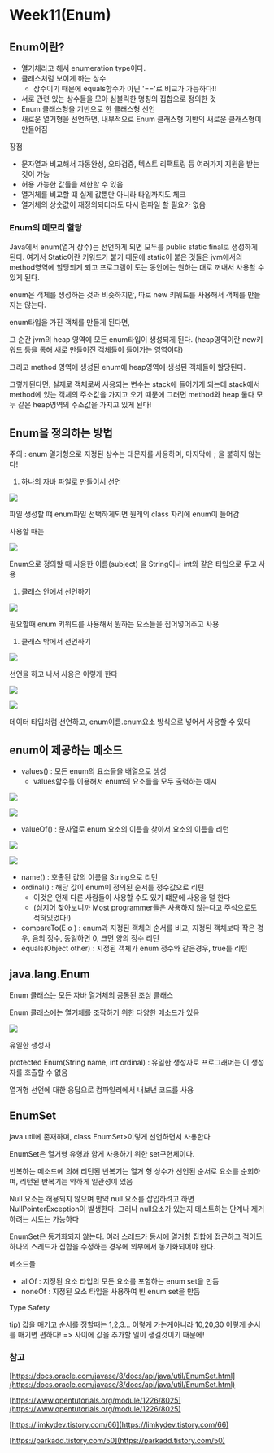 # Week11(Enum)

## Enum이란?

* 열거체라고 해서 enumeration type이다.
* 클래스처럼 보이게 하는 상수
  * 상수이기 때문에 equals함수가 아닌 '=='로 비교가 가능하다!!
* 서로 관련 있는 상수들을 모아 심볼릭한 명칭의 집합으로 정의한 것
* Enum 클래스형을 기반으로 한 클래스형 선언
* 새로운 열거형을 선언하면, 내부적으로 Enum 클래스형 기반의 새로운 클래스형이 만들어짐

장점

* 문자열과 비교해서 자동완성, 오타검증, 텍스트 리팩토링 등 여러가지 지원을 받는 것이 가능
* 허용 가능한 값들을 제한할 수 있음
* 열거체를 비교할 떄 실제 값뿐만 아니라 타입까지도 체크
* 열거체의 상숫값이 재정의되더라도 다시 컴파일 할 필요가 없음



### Enum의 메모리 할당

Java에서 enum(열거 상수)는 선언하게 되면 모두를 public static final로 생성하게 된다. 여기서 Static이란 키워드가 붙기 때문에 static이 붙은 것들은 jvm에서의 method영역에 할당되게 되고 프로그램이 도는 동안에는 원하는 대로 꺼내서 사용할 수 있게 된다.

enum은 객체를 생성하는 것과 비슷하지만, 따로 new 키워드를 사용해서 객체를 만들지는 않는다.

enum타입을 가진 객체를 만들게 된다면,&#x20;

그 순간 jvm의 heap 영역에 모든 enum타입이 생성되게 된다. (heap영역이란 new키워드 등을 통해 새로 만들어진 객체들이 들어가는 영역이다)

그리고 method 영역에 생성된 enum에 heap영역에 생성된 객체들이 할당된다.

그렇게된다면, 실제로 객체로써 사용되는 변수는 stack에 들어가게 되는데 stack에서 method에 있는 객체의 주소값을 가지고 오기 때문에 그러면 method와 heap 둘다 모두 같은 heap영역의 주소값을 가지고 있게 된다!





## Enum을 정의하는 방법

주의 : enum 열거형으로 지정된 상수는 대문자를 사용하며, 마지막에 ; 을 붙히지 않는다!

1. 하나의 자바 파일로 만들어서 선언

![](../.gitbook/assets/enum1.png)

파일 생성할 떄 enum파일 선택하게되면 원래의 class 자리에 enum이 들어감

사용할 때는

![](../.gitbook/assets/enum2.png)

Enum으로 정의할 때 사용한 이름(subject) 을 String이나 int와 같은 타입으로 두고 사용

1. 클래스 안에서 선언하기

![](../.gitbook/assets/enum3.png)

필요할때 enum 키워드를 사용해서 원하는 요소들을 집어넣어주고 사용

1. 클래스 밖에서 선언하기

![](../.gitbook/assets/enum4.png)

선언을 하고 나서 사용은 이렇게 한다

![](../.gitbook/assets/enum5.png)

![](../.gitbook/assets/enum6.png)

데이터 타입처럼 선언하고, enum이름.enum요소 방식으로 넣어서 사용할 수 있다

## enum이 제공하는 메소드

* values() : 모든 enum의 요소들을 배열으로 생성
  * values함수를 이용해서 enum의 요소들을 모두 출력하는 예시

![](<../.gitbook/assets/enum7 (1).png>)

![](../.gitbook/assets/enum8.png)

* valueOf() : 문자열로 enum 요소의 이름을 찾아서 요소의 이름을 리턴

![](../.gitbook/assets/enum9.png)

![](../.gitbook/assets/enum10.png)

* name() : 호출된 값의 이름을 String으로 리턴
* ordinal() : 해당 값이 enum이 정의된 순서를 정수값으로 리턴
  * 이것은 언제 다른 사람들이 사용할 수도 있기 떄문에 사용을 덜 한다
  * (심지어 찾아보니까 Most programmer들은 사용하지 않는다고 주석으로도 적혀있었다!)
* compareTo(E o ) : enum과 지정된 객체의 순서를 비교, 지정된 객체보다 작은 경우, 음의 정수, 동일하면 0, 크면 양의 정수 리턴
* equals(Object other) : 지정된 객체가 enum 정수와 같은경우, true를 리턴

## java.lang.Enum

Enum 클래스는 모든 자바 열거체의 공통된 조상 클래스

Enum 클래스에는 열거체를 조작하기 위한 다양한 메소드가 있음

![](../.gitbook/assets/enum11.png)

유일한 생성자

protected Enum(String name, int ordinal) : 유일한 생성자로 프로그래머는 이 생성자를 호출할 수 없음

열거형 선언에 대한 응답으로 컴파일러에서 내보낸 코드를 사용

## EnumSet

java.util에 존재하며, class EnumSet>이렇게 선언하면서 사용한다

EnumSet은 열거형 유형과 함게 사용하기 위한 set구현체이다.

반복하는 메소드에 의해 리턴된 반복기는 열거 형 상수가 선언된 순서로 요소를 순회하며, 리턴된 반복기는 약하게 일관성이 있음

Null 요소는 허용되지 않으며 만약 null 요소를 삽입하려고 하면 NullPointerException이 발생한다. 그러나 null요소가 있는지 테스트하는 단계나 제거하려는 시도는 가능하다

EnumSet은 동기화되지 않는다. 여러 스레드가 동시에 열거형 집합에 접근하고 적어도 하나의 스레드가 집합을 수정하는 경우에 외부에서 동기화되어야 한다.

메소드들

* allOf : 지정된 요소 타입의 모든 요소를 포함하는 enum set을 만듬
* noneOf : 지정된 요소 타입을 사용하여 빈 enum set을 만듬

Type Safety

tip) 값을 매기고 순서를 정할때는 1,2,3... 이렇게 가는게아니라 10,20,30 이렇게 순서를 매기면 편하다! => 사이에 값을 추가할 일이 생길것이기 때문에!

### 참고

[https://docs.oracle.com/javase/8/docs/api/java/util/EnumSet.html](https://docs.oracle.com/javase/8/docs/api/java/util/EnumSet.html)

[https://www.opentutorials.org/module/1226/8025](https://www.opentutorials.org/module/1226/8025)

[https://limkydev.tistory.com/66](https://limkydev.tistory.com/66)

[https://parkadd.tistory.com/50](https://parkadd.tistory.com/50)

